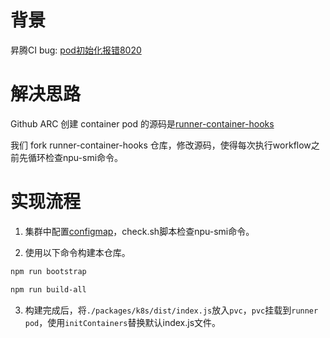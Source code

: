 # 背景
昇腾CI bug: [pod初始化报错8020](https://github.com/ascend-gha-runners/docs/issues/11)

# 解决思路
Github ARC 创建 container pod 的源码是[runner-container-hooks](https://github.com/actions/runner-container-hooks)

我们 fork runner-container-hooks 仓库，修改源码，使得每次执行workflow之前先循环检查npu-smi命令。

# 实现流程
1. 集群中配置[configmap](https://github.com/opensourceways/ascend-ci-deployment/blob/main/cllouud/vllm-ascend/config/pre-execute-script-check-npu-configmap.yaml)，check.sh脚本检查npu-smi命令。

2. 使用以下命令构建本仓库。
```bash
npm run bootstrap

npm run build-all
```
3. 构建完成后，将`./packages/k8s/dist/index.js`放入`pvc`，`pvc`挂载到`runner pod`，使用`initContainers`替换默认index.js文件。


